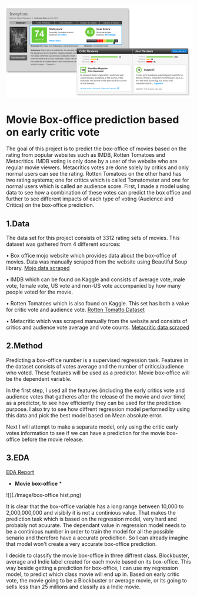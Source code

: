 ![cover_photo](./Image/head.jpg)

# Movie Box-office prediction based on early critic vote

The goal of this project is to predict the box-office of movies based on the rating from popular websites such as IMDB, Rotten Tomatoes and Metacritics. IMDB voting is only done by a user of the website who are regular movie viewers. Metacritics votes are done solely by critics and only normal users can see the rating. Rotten Tomatoes on the other hand has two rating systems; one for critics which is called Tomatometer and one for normal users which is called an audience score. First, I made a model using data to see how a combination of these votes can predict the box office and further to see different impacts of each type of voting (Audience and Critics) on the box-office prediction.

## 1.Data
The data set for this project consists of 3312 rating sets of movies. This dataset was gathered from 4 different sources:

•	Box office mojo website which provides data about the box-office of movies. Data was manually scraped from the website using Beautiful Soup library.
[Mojo data scraped](https://github.com/AminKafka/Movie_boxoffice_reviews/blob/main/notebooks/data_gathering.ipynb)

•	IMDB which can be found on Kaggle and consists of average vote, male vote, female vote, US vote and non-US vote accompanied by how many people voted for the movie.

•	Rotten Tomatoes which is also found on Kaggle. This set has both a value for critic vote and audience vote.
[Rotten Tomatto Dataset](https://www.kaggle.com/stefanoleone992/rotten-tomatoes-movies-and-critic-reviews-dataset?select=rotten_tomatoes_movies.csv)


•	Metacritic which was scraped manually from the website and consists of critics and audience vote average and vote counts.
[Metacritic data scraped](https://github.com/AminKafka/Movie_boxoffice_reviews/blob/main/notebooks/meta_scrap.ipynb)

## 2.Method

Predicting a box-office number is a supervised regression task. Features in the dataset consists of votes average and the number of critics/audience who voted. These features will be used as a predictor. Movie box-office will be the dependent variable. 

In the first step, I used all the features (including the early critics vote and audience votes that gatheres after the release of the movie and over time) as a predictor, to see how efficiently they can be used for the prediction purpose. I also try to see how diffrent regression model performed by using this data and pick the best model based on Mean absolute error.

Next I will attempt to make a separate model, only using the critic early votes information to see if we can have a prediction for the movie box-office before the movie release.


## 3.EDA

[EDA Report](https://github.com/AminKafka/Movie_boxoffice_reviews/blob/main/notebooks/EDA.ipynb)

* **Movie box-office** *


![](./Image/box-office hist.png)

It is clear that the box-office variable has a long range between 10,000 to 2,000,000,000 and visibily it is not a continious value. That makes the prediction task which is based on the regression model, very hard and probably not acuurate. The dependant value in regression model needs to be a continious number in order to train the model for all the possible senario and therefore have a accurate predicition. So I can already imagine that model won't create a very accurate box-office prediction.

I decide to classify the movie box-office in three diffrent class. Blockbuster, average and Indie label created for each movie based on its box-office. This way beside getting a prediction for box-office, I can use my regression model, to predict which class movie will end up in. Based on early critic vote, the movie going to be a Blockbuster or average movie, or its going to sells less than 25 millions and classify as a Indie movie.
